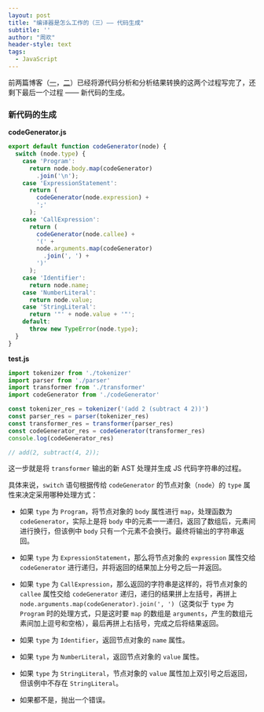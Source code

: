 ```yaml
---
layout: post
title: "编译器是怎么工作的（三）—— 代码生成"
subtitle: ''
author: "周欢"
header-style: text
tags:
  - JavaScript
---
```


前两篇博客（[一](https://southrill.cn/2018/12/09/how-dose-compiler-work1/)，[二](https://southrill.cn/2018/12/09/how-dose-compiler-work2/)）已经将源代码分析和分析结果转换的这两个过程写完了，还剩下最后一个过程 —— 新代码的生成。

### 新代码的生成

**codeGenerator.js**

```js
export default function codeGenerator(node) {
  switch (node.type) {
    case 'Program':
      return node.body.map(codeGenerator)
        .join('\n');
    case 'ExpressionStatement':
      return (
        codeGenerator(node.expression) +
        ';'
      );
    case 'CallExpression':
      return (
        codeGenerator(node.callee) +
        '(' +
        node.arguments.map(codeGenerator)
          .join(', ') +
        ')'
      );
    case 'Identifier':
      return node.name;
    case 'NumberLiteral':
      return node.value;
    case 'StringLiteral':
      return '"' + node.value + '"';
    default:
      throw new TypeError(node.type);
  }
}
```

**test.js**

```js
import tokenizer from './tokenizer'
import parser from './parser'
import transformer from './transformer'
import codeGenerator from './codeGenerator'

const tokenizer_res = tokenizer('(add 2 (subtract 4 2))')
const parser_res = parser(tokenizer_res)
const transformer_res = transformer(parser_res)
const codeGenerator_res = codeGenerator(transformer_res)
console.log(codeGenerator_res)

// add(2, subtract(4, 2));
```

这一步就是将 `transformer` 输出的新 AST 处理并生成 JS 代码字符串的过程。

具体来说，`switch` 语句根据传给 `codeGenerator` 的节点对象（`node`）的 `type` 属性来决定采用哪种处理方式：

* 如果 `type` 为 `Program`，将节点对象的 `body` 属性进行 `map`，处理函数为 `codeGenerator`，实际上是将 `body` 中的元素一一递归，返回了数组后，元素间进行换行，但该例中 `body` 只有一个元素不会换行。最终将输出的字符串返回。

* 如果 `type` 为 `ExpressionStatement`，那么将节点对象的 `expression` 属性交给 `codeGenerator` 进行递归，并将返回的结果加上分号之后一并返回。

* 如果 `type` 为 `CallExpression`，那么返回的字符串是这样的，将节点对象的 `callee` 属性交给 `codeGenerator` 递归，递归的结果拼上左括号，再拼上 `node.arguments.map(codeGenerator).join(', ')`（这类似于 `type` 为 `Program` 时的处理方式，只是这时要 `map` 的数组是 `arguments`，产生的数组元素间加上逗号和空格），最后再拼上右括号，完成之后将结果返回。

* 如果 `type` 为 `Identifier`，返回节点对象的 `name` 属性。

* 如果 `type` 为 `NumberLiteral`，返回节点对象的 `value` 属性。

* 如果 `type` 为 `StringLiteral`，节点对象的 `value` 属性加上双引号之后返回，但该例中不存在 `StringLiteral`。

* 如果都不是，抛出一个错误。